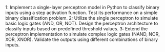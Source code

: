 1: Implement a single-layer perceptron model in Python to classify binary inputs using a step activation function. Test its performance on a simple binary classification problem.
2: Utilize the single perceptron to simulate basic logic gates (AND, OR, NOT). Design the perceptron architecture to classify inputs based on predefined threshold values.
3: Extend the perceptron implementation to simulate complex logic gates (NAND, NOR, XOR, XNOR). Validate the outputs using different combinations of binary inputs.

